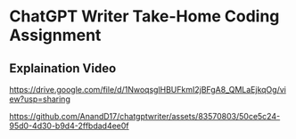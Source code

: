 # ChatGPT Writer Take-Home Coding Assignment

## Explaination Video

https://drive.google.com/file/d/1NwoqsglHBUFkmI2jBFgA8_QMLaEjkqOg/view?usp=sharing


https://github.com/AnandD17/chatgptwriter/assets/83570803/50ce5c24-95d0-4d30-b9d4-2ffbdad4ee0f

